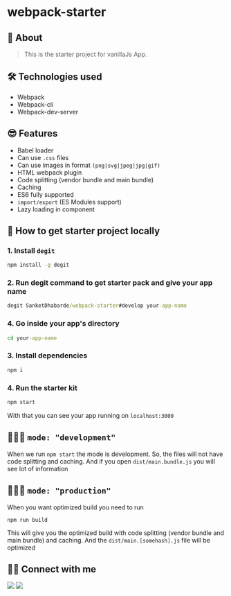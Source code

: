 # webpack-starter

## 📑 About
> This is the starter project for vanillaJs App.

## 🛠 Technologies used
- Webpack
- Webpack-cli
- Webpack-dev-server


## 😎 Features
- Babel loader
- Can use `.css` files
- Can use images in format `(png|svg|jpeg|jpg|gif)`
- HTML webpack plugin
- Code splitting (vendor bundle and main bundle)
- Caching
- ES6 fully supported
- `import/export` (ES Modules support)
- Lazy loading in component

## 🤯 How to get starter project locally
### 1. Install `degit`
```cmd
npm install -g degit
```
### 2. Run degit command to get starter pack and give your app name
```cmd
degit SanketDhabarde/webpack-starter#develop your-app-name
```
### 4. Go inside your app's directory
```cmd
cd your-app-name
```
### 3. Install dependencies
```cmd
npm i
```
### 4. Run the starter kit
```cmd
npm start
```
With that you can see your app running on `localhost:3000`


## 👩🏾‍💻 `mode: "development"`
When we run `npm start` the mode is development. So, the files will not have code splitting and caching. And if you open `dist/main.bundle.js` you will see lot of information


## 👩🏾‍💻 `mode: "production"`
When you want optimized build you need to run 
```
npm run build
```
This will give you the optimized build with code splitting (vendor bundle and main bundle) and caching. And the `dist/main.[somehash].js` file will be optimized


## 👨‍💻 Connect with me 

<a href="https://twitter.com/SanketDhabarde1"><img src="https://img.shields.io/badge/Twitter-1DA1F2?style=for-the-badge&logo=twitter&logoColor=white"/></a>
<a href="https://www.linkedin.com/in/sanket-dhabarde-91b028166/"><img src="https://img.shields.io/badge/LinkedIn-0077B5?style=for-the-badge&logo=linkedin&logoColor=white"/></a>
